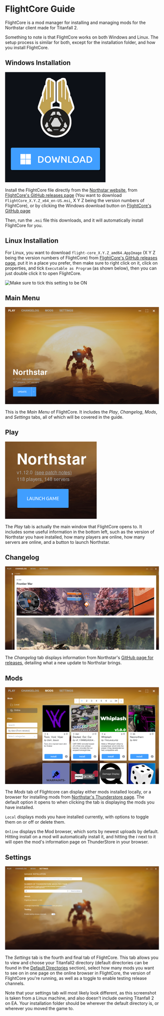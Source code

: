 # FlightCore Guide

FlightCore is a mod manager for installing and managing mods for the Northstar client made for Titanfall 2.

Something to note is that FlightCore works on both Windows and Linux. The setup process is similar for both, except for the installation folder, and how you install FlightCore. 

## Windows Installation

![The Windows download button on FlightCore's GitHub page](../../images/flightcore-windows-download.png)

Install the FlightCore file directly from the [Northstar website](https://northstar.tf), from [FlightCore's GitHub releases page](https://github.com/R2NorthstarTools/FlightCore/releases) (You want to download `FlightCore_X.Y.Z_x64_en-US.msi`, X Y Z being the version numbers of FlightCore), or by clicking the Windows download button on [FlightCore's GitHub page](https://github.com/R2NorthstarTools/FlightCore)

Then, run the `.msi` file this downloads, and it will automatically install FlightCore for you.

## Linux Installation 

For Linux, you want to download `flight-core_X.Y.Z_amd64.AppImage` (X Y Z being the version numbers of FlightCore) from [FlightCore's GitHub releases page](https://github.com/R2NorthstarTools/FlightCore/releases), put it in a place you prefer, then make sure to right click on it, click on properties, and tick `Executable as Program` (as shown below), then you can just double click it to open FlightCore.

![Make sure to tick this setting to be ON](../../images/flightcore-exectuable-as-program)

## Main Menu

![FlightCore Main Window](../../images/flightcore-main-window.png)

This is the *Main Menu* of FlightCore. It includes the *Play*, *Changelog*, *Mods*, and *Settings* tabs, all of which will be covered in the guide.

## Play 

![Play tab's information](../../images/flightcore-main-window-information.png)

The *Play* tab is actually the main window that FlightCore opens to. It includes some useful information in the bottom left, such as the version of Northstar you have installed, how many players are online, how many servers are online, and a button to launch Northstar.

## Changelog

![FlightCore's Changelog tab](../../images/flightcore-changelog.png)

The *Changelog* tab displays information from Northstar's [GitHub page for releases](https://github.com/R2Northstar/Northstar/releases), detailing what a new update to Northstar brings.

## Mods

![FlightCore's Mods browser](../../images/flightcore-mod-browser-window.png)

The *Mods* tab of Flightcore can display either mods installed locally, or a browser for installing mods from [Northstar's Thunderstore page](https://northstar.thunderstore.io/). The default option it opens to when clicking the tab is displaying the mods you have installed.

`Local` displays mods you have installed currently, with options to toggle them on or off or delete them.

`Online` displays the Mod browser, which sorts by newest uploads by default. Hitting install on a mod will automatically install it, and hitting the *i* next to it will open the mod's information page on ThunderStore in your browser.

## Settings 

![FlightCore's Settings tab](../../images/flightcore-settings.png)

The *Settings* tab is the fourth and final tab of FlightCore. This tab allows you to view and choose your Titanfall2 directory (default directories can be found in the [Default Directories](../troubleshooting.md#game-location) section), select how many mods you want to see on in one page on the online browser in FlightCore, the version of FlightCore you're running, as well as a toggle to enable testing release channels.

Note that your settings tab will most likely look different, as this screenshot is taken from a Linux machine, and also doesn't include owning Titanfall 2 on EA. Your installation folder should be wherever the default directory is, or wherever you moved the game to.
